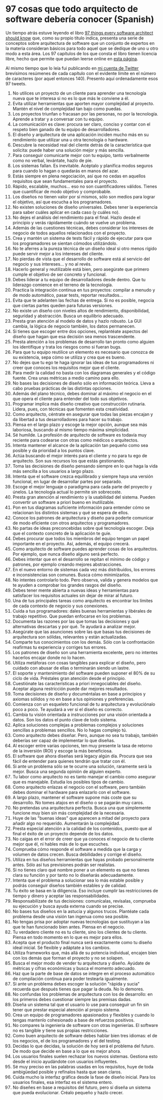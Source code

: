 # 97 cosas que todo arquitecto de software debería conocer (Spanish)

Un tiempo atrás estuve leyendo el libro [97 things every software architect should know][01] que, como su propio título indica, presenta una serie de conceptos sobre arquitectura de software que un conjunto de expertos en la materia consideran básicos para todo aquel que se dedique de uno u otro modo a esta área. Los 97 capítulos de los que consta el libro tienen licencia libre, hecho que permite que puedan leerse online en [esta página][02].

Al mismo tiempo que lo leía fui publicando en [mi cuenta de Twitter][03] brevísimos resúmenes de cada capítulo con el evidente límite en el número de caracteres (por aquel entonces 140). Presento aquí ordenadamente esos 97 tweets.

[01]: http://shop.oreilly.com/product/9780596522704.do
[02]: http://97things.oreilly.com/wiki/index.php/97_Things_Every_Software_Architect_Should_Know_-_The_Book
[03]: http://twitter.com/almata

1. No utilices un proyecto de un cliente para aprender una tecnología nueva que te interesa si no es lo que más le conviene a él.
2. Evita utilizar herramientas que aporten mayor complejidad al proyecto. Mantén el nivel de complejidad tan bajo como puedas.
3. Los proyectos triunfan o fracasan por las personas, no por la tecnología. Aprende a tratar y a conversar con tu equipo.
4. La comunicación es clave: procura ser claro, conciso y contar con el respeto bien ganado de tu equipo de desarrolladores.
5. El diseño y arquitectura de una aplicación inciden mucho más en su rendimiento que utilizar una u otra tecnología o hardware.
6. Descubre la necesidad real del cliente detrás de la característica que solicita: puede haber una solución mejor y más sencilla.
7. Para conseguir comunicarte mejor con tu equipo, tanto verbalmente como no verbal, levántate, hazlo de pie.
8. Los sistemas fallan. Es inevitable. Acéptalo y planifica modos seguros para cuando lo hagan o quedarás en manos del azar.
9. Estás siempre en plena negociación, así que no cedas en aquellos requisitos que sean fundamentales para el proyecto.
10. Rápido, escalable, muchos... eso no son cuantificadores válidos. Tienes que cuantificar de modo objetivo y comprobable.
11. Los diseños no tienen valor por sí mismos, sólo son medios para lograr el objetivo, así que escucha a los programadores.
12. No existen soluciones de diseño universales. Debes tener la experiencia para saber cuáles aplicar en cada caso (y cuáles no).
13. No dejes el análisis del rendimiento para el final. Hazlo desde el principio y verás rápidamente cuándo se vuelve un problema.
14. Además de las cuestiones técnicas, debes considerar los intereses de negocio de todos aquellos relacionados con el proyecto.
15. Crea y mantén un sistema de tests fácil y rápido de ejecutar para que los programadores se sientan cómodos utilizándolo.
16. No te aferres a la pureza técnica de un diseño ideal si otro menos rígido puede servir mejor a los intereses del cliente.
17. No pierdas de vista que el desarrollo de software está al servicio del negocio y sus intereses... y no al revés.
18. Hacerlo general y reutilizable está bien, pero asegúrate que primero cumple el objetivo de ser concreto y funcional.
19. Debes liderar a tu equipo de desarrolladores desde dentro. Que tu liderazgo comience en el terreno de la tecnología.
20. Practica la integración continua en tus proyectos: compilar a menudo y de modo automático, pasar tests, reportar resultados...
21. Evita que te adelanten las fechas de entrega. Si no es posible, negocia que ciertas partes queden para futuras versiones.
22. No existe un diseño con niveles altos de rendimiento, disponibilidad, seguridad y abstracción. Busca un equilibrio adecuado.
23. Presta gran atención al modelo de datos y hazlo robusto. La GUI cambia, la lógica de negocio también, los datos permanecen.
24. Si tienes que escoger entre dos opciones, replantéate aspectos del diseño que hagan que esa decisión sea menos trascendente.
25. Presta atención a los problemas de desarrollo tan pronto como alguien los identifique y trata los riesgos como si fueran bugs.
26. Para que tu equipo reutilice un elemento es necesario que conozca de su existencia, sepa cómo se utiliza y crea que es bueno.
27. No dejes que tu ego te haga ignorar las ideas de tus programadores ni creer que conoces los requisitos mejor que el cliente.
28. Para medir la calidad no basta con los diagramas generales y el código fuente. Crea unas métricas a medio camino para ello.
29. No bases las decisiones de diseño sólo en información teórica. Lleva a cabo pruebas prácticas de las distintas opciones.
30. Además del plano técnico, debes dominar al máximo el negocio en el que opera el cliente para entender del todo sus objetivos.
31. Programar implica más diseño creativo que construcción rutinaria. Lidera, pues, con técnicas que fomenten esta creatividad.
32. Como arquitecto, céntrate en asegurar que todas las piezas encajan y da libertad a tus desarrolladores para hacer su trabajo.
33. Piensa en el largo plazo y escoge la mejor opción, aunque sea más laboriosa, buscando al mismo tiempo máxima simplicidad.
34. Sé humilde. La profesión de arquitecto de software es todavía muy reciente para codearse con otras como médicos o arquitectos.
35. Intenta mantener el alcance de la aplicación tan pequeño como sea posible y da prioridad a los puntos clave.
36. Actúa buscando el mejor interés para el cliente y no para tu ego de arquitecto. Son sus recursos los que estás gestionando.
37. Toma las decisiones de diseño pensando siempre en lo que haga la vida más sencilla a los usuarios a largo plazo.
38. Intenta que el software crezca equilibrado y siempre haya una versión funcional, en lugar de desarrollar partes por separado.
39. Escoge el mejor lenguaje o paradigma para cada parte del proyecto y únelos. La tecnología actual lo permite sin sobrecoste.
40. Presta gran atención al rendimiento y la usabilidad del sistema. Pueden convertir un software a priori bueno en inutilizable.
41. Pon en tus diagramas suficiente información para entender cómo se relacionan los distintos sistemas y qué se espera de ellos.
42. Conoce los patrones de arquitectura y diseño para poderte comunicar de modo eficiente con otros arquitectos y programadores.
43. No partas de ideas preconcebidas sobre qué tecnología escoger. Deja que el contexto concreto de la aplicación te guíe.
44. Debes procurar que todos los miembros del equipo tengan un papel importante en el proyecto. Así, además, el equipo crecerá.
45. Como arquitecto de software puedes aprender cosas de los arquitectos. Por ejemplo, que nunca diseño alguno será perfecto.
46. Debes intentar que en el desarrollo se repitan el mínimo de código y patrones, por ejemplo creando mejores abstracciones.
47. En el nuevo entorno de sistemas cada vez más distribuídos, los errores e inconsistencias son comunes. Busca cómo minimizarlos.
48. No intentes controlarlo todo. Pero observa, valida y genera modelos que te ayuden a comprobar los grandes rasgos del diseño.
49. Debes tener mente abierta a nuevas ideas y herramientas para satisfacer los requisitos actuales sin dejar de mirar al futuro.
50. Una de tus principales tareas como arquitecto es encontrar los límites de cada contexto de negocio y sus conexiones.
51. Cuida a tus programadores: dales buenas herramientas y libérales de trabajo repetitivo. Que puedan enfocarse en los problemas.
52. Documenta las razones por las que tomas las decisiones y qué alternativas descartas y por qué. Te ayudará a analizar mejor.
53. Asegúrate que las asunciones sobre las que basas tus decisiones de arquitectura son sólidas, relevantes y están actualizadas.
54. Comparte tus conocimientos con los demás. Sólo con la confrontación reafirmas tu experiencia y corriges tus errores.
55. Los patrones de diseño son una herramienta excelente, pero no intentes hacerlos encajar donde no lo hacen.
56. Utiliza metáforas con cosas tangibles para explicar el diseño, pero cuidado con abusar de ellas o terminarán siendo un lastre.
57. El soporte y mantenimiento del software pueden suponer el 80% de su ciclo de vida. Préstales gran atención desde el principio.
58. Cuestiónate las características a priori innegociables del diseño. Aceptar alguna restricción puede dar mejores resultados.
59. Toma decisiones de diseño y documéntalas en base a principios y axiomas sólidos y no en base a tus opiniones y preferencias.
60. Comienza con un esqueleto funcional de tu arquitectura y evoluciónalo poco a poco. Te ayudará a ver si el diseño es correcto.
61. Cambia tu visión orientada a instrucciones por una visión orientada a datos. Son los datos el punto clave de todo sistema.
62. Aplica soluciones complejas a problemas complejos y soluciones sencillas a problemas sencillos. No lo hagas complejo tú.
63. Como arquitecto debes diseñar. Pero, aunque no sea tu trabajo, también deberías ser capaz de implementar lo que diseñas.
64. Al escoger entre varias opciones, ten muy presente la tasa de retorno de la inversión (ROI) y escoge la más beneficiosa.
65. El software que ahora diseñas será legacy algún día. Procura que sea fácil de entender para quienes tendrán que tratar con él.
66. Si ante un problema sólo se te ocurre una solución, raramente será la mejor. Busca una segunda opinión de alguien experto.
67. Tu labor como arquitecto no es tanto manejar el cambio como asegurar que es manejable. Estudia los posibles tipos de cambio.
68. Como arquitecto enlazas el negocio con el software, pero también debes dominar el hardware para enlazarlo con el software.
69. A largo plazo, mantener el software supone más coste que su desarrollo. No tomes atajos en el diseño o se pagarán muy caros.
70. No pretendas una arquitectura perfecta. Busca una que simplemente funcione muy bien sin más complejidad de la necesaria.
71. Huye de las "buenas ideas" que aparecen a mitad del proyecto para añadir algo no requerido. Aumentarán la complejidad.
72. Presta especial atención a la calidad de los contenidos, puesto que al final el éxito de un proyecto depende de los datos.
73. No caigas en el error de creer que ya conoces el negocio de tu cliente mejor que él, ni hables más de lo que escuches.
74. Comprueba cómo responde el software a medida que la carga y volumen de datos crecen. Busca debilidades y corrige el diseño.
75. Utiliza en tus diseños herramientas que hayas probado personalmente antes. Sólo así tus previsiones podrán ser realistas.
76. Si no tienes claro qué nombre poner a un elemento es que no tienes clara su función y por tanto no lo diseñarás adecuadamente.
77. Intenta que el problema a solucionar sea lo más estable posible y podrás conseguir diseños también estables y de calidad.
78. Tu éxito se basa en la diligencia. Eso incluye cumplir las restricciones de tiempo y dinero y aceptar las responsabilidades.
79. Responsabilízate de tus decisiones: comunícalas, revísalas, comprueba su ejecución y busca ayuda externa cuando se precise.
80. No bases tus diseños en la astucia y algunos trucos. Plantéate cada problema desde una visión tan ingenua como sea posible.
81. No tengas prisa por adoptar nuevas tecnologías que sustituyan a las que te han funcionado bien antes. Piensa en el negocio.
82. Tu verdadero cliente no es tu cliente, sino los clientes de tu cliente. Piensa en todo momento en lo que es mejor para ellos.
83. Acepta que el producto final nunca será exactamente como tu diseño ideal inicial. Sé flexible y adáptate a los cambios.
84. Utiliza frameworks que, más allá de su potencia individual, encajen bien con los demás que forman el proyecto y no se solapen.
85. Busca el mejor modo de vender tu arquitectura y diseño. Ayúdate de métricas y cifras económicas y busca el momento adecuado.
86. Haz que la parte de base de datos se integre en el proceso automático de compilación continua para poder testearla igualmente.
87. Si ante un problema debes escoger la solución "rápida y sucia" recuerda que después tienes que pagar la deuda. No lo demores.
88. No confundas los problemas de arquitectura con los de desarrollo: en los primeros debes cuestionar siempre las premisas dadas.
89. Diseña un sistema tal que el usuario lo use para conseguir un fin sin tener que prestar especial atención al propio sistema.
90. Crea un equipo de programadores apasionados y flexibles y cuando lo tengas mantenlo cohesionado a base de refuerzos positivos.
91. No compares la ingeniería de software con otras ingenierías. El software no es tangible y tiene sus propias restricciones.
92. Como buen arquitecto de software debes hablar bien tres idiomas: el de los negocios, el de los programadores y el del testing.
93. Decidas lo que decidas, la solución de hoy será el problema del futuro. De modo que decide en base a lo que es mejor ahora.
94. Los usuarios finales suelen rechazar los nuevos sistemas. Gestiona esto desde el inicio ayudándote con usuarios influyentes.
95. Sé muy preciso en las palabras usadas en los requisitos, huye de toda ambigüedad posible y refínalos hasta que sean claros.
96. Cuida mucho la interfaz gráfica desde la fase de diseño inicial. Para los usuarios finales, esa interfaz es el sistema entero.
97. No diseñes en base a requisitos del futuro, pero sí diseña un sistema que pueda evolucionar. Créalo pequeño y hazlo crecer.

